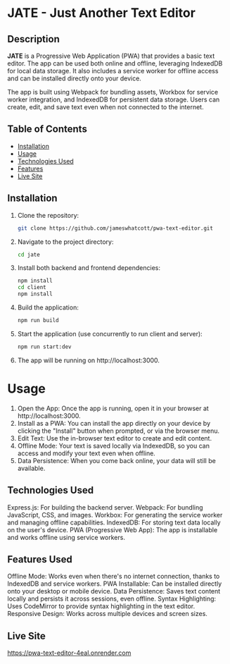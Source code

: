 # JATE - Just Another Text Editor

## Description

**JATE** is a Progressive Web Application (PWA) that provides a basic text editor. The app can be used both online and offline, leveraging IndexedDB for local data storage. It also includes a service worker for offline access and can be installed directly onto your device.

The app is built using Webpack for bundling assets, Workbox for service worker integration, and IndexedDB for persistent data storage. Users can create, edit, and save text even when not connected to the internet.

## Table of Contents

- [Installation](#installation)
- [Usage](#usage)
- [Technologies Used](#technologies-used)
- [Features](#features)
- [Live Site](#live-site)

## Installation

1. Clone the repository:
   ```bash
   git clone https://github.com/jameswhatcott/pwa-text-editor.git

2. Navigate to the project directory:
   ```bash
   cd jate

3. Install both backend and frontend dependencies:
   ```bash
   npm install
   cd client
   npm install

4. Build the application:
   ```bash
   npm run build

5. Start the application (use concurrently to run client and server):
    ```bash
    npm run start:dev

6. The app will be running on http://localhost:3000.


# Usage

1. Open the App: Once the app is running, open it in your browser at http://localhost:3000.
2. Install as a PWA: You can install the app directly on your device by clicking the "Install" button when prompted, or via the browser menu.
3. Edit Text: Use the in-browser text editor to create and edit content.
4. Offline Mode: Your text is saved locally via IndexedDB, so you can access and modify your text even when offline.
5. Data Persistence: When you come back online, your data will still be available.


## Technologies Used

Express.js: For building the backend server.
Webpack: For bundling JavaScript, CSS, and images.
Workbox: For generating the service worker and managing offline capabilities.
IndexedDB: For storing text data locally on the user's device.
PWA (Progressive Web App): The app is installable and works offline using service workers.


## Features Used

Offline Mode: Works even when there's no internet connection, thanks to IndexedDB and service workers.
PWA Installable: Can be installed directly onto your desktop or mobile device.
Data Persistence: Saves text content locally and persists it across sessions, even offline.
Syntax Highlighting: Uses CodeMirror to provide syntax highlighting in the text editor.
Responsive Design: Works across multiple devices and screen sizes.


## Live Site

https://pwa-text-editor-4eal.onrender.com
